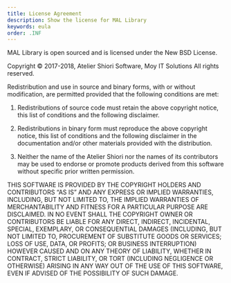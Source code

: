 ```yaml
---
title: License Agreement
description: Show the license for MAL Library
keywords: eula
order: .INF
---
```

MAL Library is open sourced and is licensed under the New BSD License.

Copyright © 2017-2018, Atelier Shiori Software, Moy IT Solutions
All rights reserved.

Redistribution and use in source and binary forms, with or without modification, are permitted provided that the following conditions are met: 

1. Redistributions of source code must retain the above copyright notice, this list of conditions and the following disclaimer. 

2. Redistributions in binary form must reproduce the above copyright notice, this list of conditions and the following disclaimer in the documentation and/or other materials provided with the distribution. 

3. Neither the name of the Atelier Shiori nor the names of its contributors may be used to endorse or promote products derived from this software without specific prior written permission.


THIS SOFTWARE IS PROVIDED BY THE COPYRIGHT HOLDERS AND CONTRIBUTORS “AS IS” AND ANY EXPRESS OR IMPLIED WARRANTIES, INCLUDING, BUT NOT LIMITED TO, THE IMPLIED WARRANTIES OF MERCHANTABILITY AND FITNESS FOR A PARTICULAR PURPOSE ARE DISCLAIMED. IN NO EVENT SHALL THE COPYRIGHT OWNER OR CONTRIBUTORS BE LIABLE FOR ANY DIRECT, INDIRECT, INCIDENTAL, SPECIAL, EXEMPLARY, OR CONSEQUENTIAL DAMAGES (INCLUDING, BUT NOT LIMITED TO, PROCUREMENT OF SUBSTITUTE GOODS OR SERVICES; LOSS OF USE, DATA, OR PROFITS; OR BUSINESS INTERRUPTION) HOWEVER CAUSED AND ON ANY THEORY OF LIABILITY, WHETHER IN CONTRACT, STRICT LIABILITY, OR TORT (INCLUDING NEGLIGENCE OR OTHERWISE) ARISING IN ANY WAY OUT OF THE USE OF THIS SOFTWARE, EVEN IF ADVISED OF THE POSSIBILITY OF SUCH DAMAGE.
